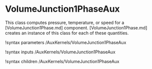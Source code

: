 # VolumeJunction1PhaseAux

This class computes pressure, temperature, or speed for a [VolumeJunction1Phase.md] component.
[VolumeJunction1Phase.md] creates an instance of this class for each of these
quantities.

!syntax parameters /AuxKernels/VolumeJunction1PhaseAux

!syntax inputs /AuxKernels/VolumeJunction1PhaseAux

!syntax children /AuxKernels/VolumeJunction1PhaseAux

